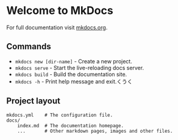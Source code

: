 # Welcome to MkDocs

For full documentation visit [mkdocs.org](https://www.mkdocs.org).

## Commands

* `mkdocs new [dir-name]` - Create a new project.
* `mkdocs serve` - Start the live-reloading docs server.
* `mkdocs build` - Build the documentation site.
* `mkdocs -h` - Print help message and exit.くうく

## Project layout

    mkdocs.yml    # The configuration file.
    docs/
        index.md  # The documentation homepage.
        ...       # Other markdown pages, images and other files.

